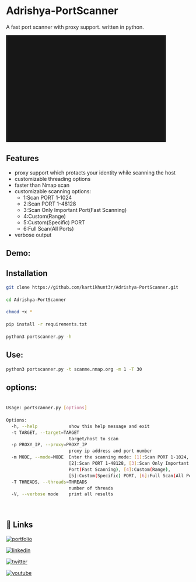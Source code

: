 # Adrishya-PortScanner
A fast port scanner with proxy support. written in python.

![Logo](https://github.com/kartikhunt3r/MacChanger/blob/main/logo.gif)

## Features

- proxy support which protacts your identity while scanning the host
- customizable threading options
- faster than Nmap scan
- customizable scanning options: 
     - 1:Scan PORT 1-1024
     - 2:Scan PORT 1-48128
     - 3:Scan Only Important Port(Fast Scanning)
     - 4:Custom(Range)
     - 5:Custom(Specific) PORT
     - 6:Full Scan(All Ports)
- verbose output 

## Demo:



## Installation


```bash
git clone https://github.com/kartikhunt3r/Adrishya-PortScanner.git

cd Adrishya-PortScanner

chmod +x *

pip install -r requirements.txt

python3 portscanner.py -h
```


## Use:


```bash
python3 portscanner.py -t scanme.nmap.org -m 1 -T 30      

```

## options:


```bash

Usage: portscanner.py [options]

Options:
  -h, --help            show this help message and exit
  -t TARGET, --target=TARGET
                        target/host to scan
  -p PROXY_IP, --proxy=PROXY_IP
                        proxy ip address and port number
  -m MODE, --mode=MODE  Enter the scanning mode: [1]:Scan PORT 1-1024,
                        [2]:Scan PORT 1-48128, [3]:Scan Only Important
                        Port(Fast Scanning), [4]:Custom(Range),
                        [5]:Custom(Specific) PORT, [6]:Full Scan(All Ports)
  -T THREADS, --threads=THREADS
                        number of threads
  -V, --verbose mode    print all results
  
    
```


## 🔗 Links
[![portfolio](https://img.shields.io/badge/my_portfolio-000?style=for-the-badge&logo=ko-fi&logoColor=white)](https://kartiksavaliya.tech/)

[![linkedin](https://img.shields.io/badge/linkedin-0A66C2?style=for-the-badge&logo=linkedin&logoColor=white)](https://in.linkedin.com/in/kartikhunt3r)

[![twitter](https://img.shields.io/badge/twitter-1DA1F2?style=for-the-badge&logo=twitter&logoColor=white)](https://twitter.com/kartikhunt3r)

[![youtube](https://img.shields.io/badge/YouTube-FF0000?style=for-the-badge&logo=youtube&logoColor=white)](https://www.youtube.com/channel/UCqUKMBA2UPqKOYbSa9FnC-Q)
















